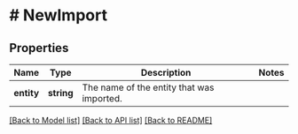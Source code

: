 # # NewImport

## Properties

Name | Type | Description | Notes
------------ | ------------- | ------------- | -------------
**entity** | **string** | The name of the entity that was imported. | 

[[Back to Model list]](../../README.md#documentation-for-models) [[Back to API list]](../../README.md#documentation-for-api-endpoints) [[Back to README]](../../README.md)



